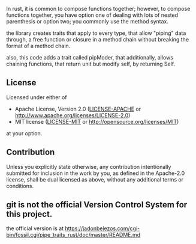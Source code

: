 In rust, it is common to compose functions together; however, to compose functions together, you have option one of dealing with lots of nested parenthesis or option two; you commonly use the method syntax. 

the library creates traits that apply to every type, 
that allow "piping" data through, a free function or closure
in a method chain without breaking the format of a method chain.

also, this code adds a trait called pipModer, that additionally,
allows chaining functions, that return unit but modify self,
by returning Self.


## License

Licensed under either of
 * Apache License, Version 2.0
   ([LICENSE-APACHE](LICENSE-APACHE) or http://www.apache.org/licenses/LICENSE-2.0)
 * MIT license
   ([LICENSE-MIT](LICENSE-MIT) or http://opensource.org/licenses/MIT)

at your option.

## Contribution

Unless you explicitly state otherwise, any contribution intentionally submitted
for inclusion in the work by you, as defined in the Apache-2.0 license, shall be
dual licensed as above, without any additional terms or conditions.

## git is not the official Version Control System for this project. 
the official version is at <https://jadonbelezos.com/cgi-bin/fossil.cgi/pipe_traits_rust/doc/master/README.md>